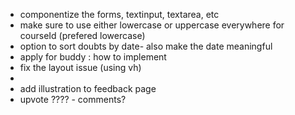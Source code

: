 - componentize the forms, textinput, textarea, etc
- make sure to use either lowercase or uppercase everywhere for courseId (prefered lowercase)
- option to sort doubts by date- also make the date meaningful
- apply for buddy : how to implement
- fix the layout issue (using vh)
-
- add illustration to feedback page
- upvote ???? - comments?
